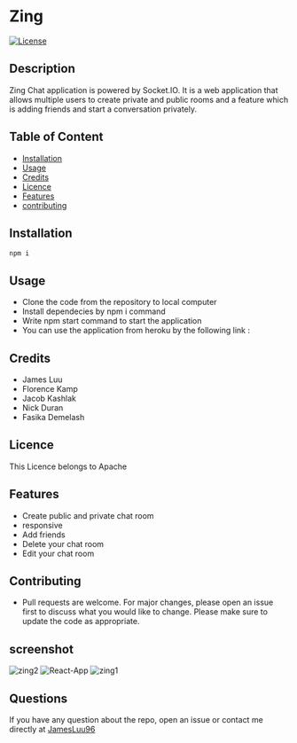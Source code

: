 
# Zing
[![License](https://img.shields.io/badge/License-Apache%202.0-yellow.svg)](https://opensource.org/licenses/Apache-2.0)
## Description

Zing Chat application is powered by Socket.IO. It is a web application that allows multiple users to create private and public rooms and a feature which is adding friends and start a conversation privately.
## Table of Content
* [Installation](#Installation)
* [Usage](#Usage)
* [Credits](#Credits)
* [Licence](#Licence)
* [Features](#Features)
* [contributing](#contributing)

## Installation
```npm i```  
## Usage
- Clone the code from the repository to local computer
- Install dependecies by npm i command
- Write npm start  command to start the application
-  You can use the application from heroku by the following link :
## Credits
- James Luu
- Florence Kamp
- Jacob Kashlak  
- Nick Duran 
- Fasika Demelash 

 ## Licence
This Licence belongs to Apache 
 
## Features
- Create public and private  chat room
- responsive
- Add friends
- Delete your chat room 
- Edit your chat room

## Contributing
- Pull requests are welcome. For major changes, please open an issue first to discuss what you would like to change. Please make sure to update the code as appropriate.   

## screenshot
![zing2](https://user-images.githubusercontent.com/73629983/120970193-b8570380-c730-11eb-81ba-3e9e7ddfb815.png)
![React-App](https://user-images.githubusercontent.com/73629983/120970196-b8570380-c730-11eb-94a3-705775249405.png)
![zing1](https://user-images.githubusercontent.com/73629983/120970197-b8ef9a00-c730-11eb-9e52-0230b8f2a01e.png)


## Questions
If you have any question about the repo, open an issue or contact me directly at [JamesLuu96](https://github.com/JamesLuu96/)
